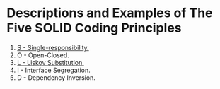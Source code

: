 # Descriptions and Examples of The Five SOLID Coding Principles

1. [S - Single-responsibility.](<Single Responsibility/README.md>)
1. O - Open-Closed.
1. [L - Liskov Substitution.](<Liskov Substitution/README.md>)
1. I - Interface Segregation.
1. D - Dependency Inversion.
